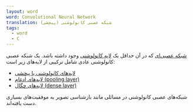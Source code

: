 ```yaml
---
layout: word
word: Convolutional Neural Network
translation: شبکه عصبی کانولوشنی (پیچشی)
tags:
  - word
  - C
---
```

[شبکه عصبی‌ای](/N/neural_network) که در آن حداقل یک [لایه کانولوشنی](/C/convolutional_layer) وجود داشته باشد. یک شبکه عصبی کانولوشنی عادی شامل ترکیبی از لایه‌های زیر است:

* [  لایه‌های کانولوشنی یا پیچشی](/C/convolutional_layer)
* [لایه‌های ادغام (pooling layer)](/P/pooling)
* [لایه‌های چگال (dense layer)](/D/dense_layer)

شبکه‌های عصبی کانولوشنی در مسائلی مانند بازشناسی تصویر به موفقیت‌های بسیاری دست یافته‌اند.